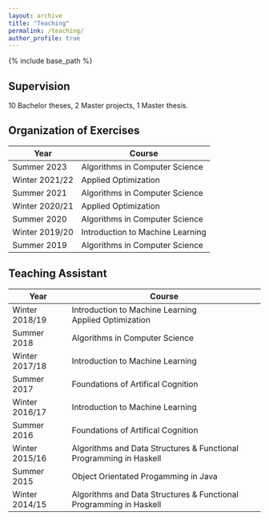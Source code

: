 ```yaml
---
layout: archive
title: "Teaching"
permalink: /teaching/
author_profile: true
---
```


{% include base_path %}

## Supervision

10 Bachelor theses, 2 Master projects, 1 Master thesis.

## Organization of Exercises

| Year            |          Course                    |
| --------------  | ---------------------------------- |
| Summer 2023     | Algorithms in Computer Science     |
| Winter 2021/22  | Applied Optimization               |
| Summer 2021     | Algorithms in Computer Science     |
| Winter 2020/21  | Applied Optimization               |
| Summer 2020     | Algorithms in Computer Science     |
| Winter 2019/20  | Introduction to Machine Learning   |
| Summer 2019     | Algorithms in Computer Science     |

## Teaching Assistant

| Year            |          Course                                                      |
| --------------  | -------------------------------------------------------------------- |
| Winter 2018/19  | Introduction to Machine Learning<br /> Applied Optimization          |
| Summer 2018     | Algorithms in Computer Science                                       |
| Winter 2017/18  | Introduction to Machine Learning                                     |
| Summer 2017     | Foundations of Artifical Cognition                                   |
| Winter 2016/17  | Introduction to Machine Learning                                     |
| Summer 2016     | Foundations of Artifical Cognition                                   |
| Winter 2015/16  | Algorithms and Data Structures & Functional Programming in Haskell   |
| Summer 2015     | Object Orientated Progamming in Java                                 |
| Winter 2014/15  | Algorithms and Data Structures & Functional Programming in Haskell   |
